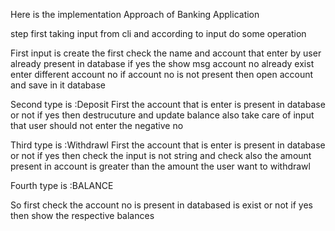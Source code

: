Here is the implementation Approach of Banking Application

step first taking input from cli and according to input do some operation 

First input is create the first check the name and account that enter by user already present in database if yes the show msg account no already exist enter different account no if account no is not present then open account and save in it database


Second type is :Deposit
First the account that is enter is present in database or not if yes then destrucuture  and update balance also take care of input that user should not enter the negative no


Third type is :Withdrawl 
First the account that is enter is present in database or not if yes then check the input is not string and check also the amount present in account is greater than the amount the user want to withdrawl 


Fourth type is :BALANCE

So first check the account no is present in databased is exist or not if yes then show the respective balances 

